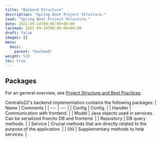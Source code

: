 ```yaml
---
title: "Backend Structure"
description: "Spring Boot Project Structure."
lead: "Spring Boot Project Structure."
date: 2022-09-24T00:00:00+00:00
lastmod: 2022-09-24T00:00:00+00:00
draft: false
images: []
menu:
  docs:
    parent: "backend"
weight: 520
toc: true
---
```


## Packages

For an general overview, see 
[Project Structure and Best Practices](https://medium.com/the-resonant-web/spring-boot-2-0-project-structure-and-best-practices-part-2-7137bdcba7d3).

Centralis22's backend implementation contains the following packages:
| Name | Comments |
| ---  | ---      |
| Config | Config. |
| Handler | Communication with frontend. |
| Model | Java objects used in services. Can be serialized from/to DB and frontend. |
| Repository | DB query methods. |
| Service | Crucial methods that are directly related to the purpose of the application. |
| Util | Supplementary methods to help services. |
